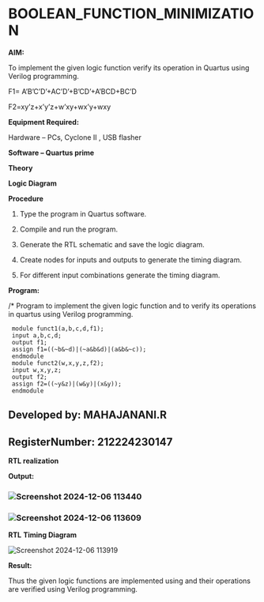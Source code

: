 # BOOLEAN_FUNCTION_MINIMIZATION

**AIM:**

To implement the given logic function verify its operation in Quartus using Verilog programming.

F1= A’B’C’D’+AC’D’+B’CD’+A’BCD+BC’D 

F2=xy’z+x’y’z+w’xy+wx’y+wxy

**Equipment Required:**

Hardware – PCs, Cyclone II , USB flasher

**Software – Quartus prime**

**Theory**

**Logic Diagram**

**Procedure**

1.	Type the program in Quartus software.

2.	Compile and run the program.

3.	Generate the RTL schematic and save the logic diagram.

4.	Create nodes for inputs and outputs to generate the timing diagram.

5.	For different input combinations generate the timing diagram.


**Program:**

/* Program to implement the given logic function and to verify its operations in quartus using Verilog programming. 
```
 module funct1(a,b,c,d,f1);
 input a,b,c,d;
 output f1;
 assign f1=((~b&~d)|(~a&b&d)|(a&b&~c));
 endmodule 
 module funct2(w,x,y,z,f2);
 input w,x,y,z;
 output f2;
 assign f2=((~y&z)|(w&y)|(x&y));
 endmodule
``` 
## Developed by: MAHAJANANI.R
## RegisterNumber: 212224230147

**RTL realization**

**Output:**
### ![Screenshot 2024-12-06 113440](https://github.com/user-attachments/assets/07a8c9a5-c40f-4f2d-96fc-74027ba73a61)
### ![Screenshot 2024-12-06 113609](https://github.com/user-attachments/assets/8d4b749a-1b51-4c5f-b361-672ddeaf4069)

**RTL**
**Timing Diagram**

![Screenshot 2024-12-06 113919](https://github.com/user-attachments/assets/18c8e01c-3d93-4392-a2c8-1b9945ca669d)

**Result:**

Thus the given logic functions are implemented using and their operations are verified using Verilog programming.


